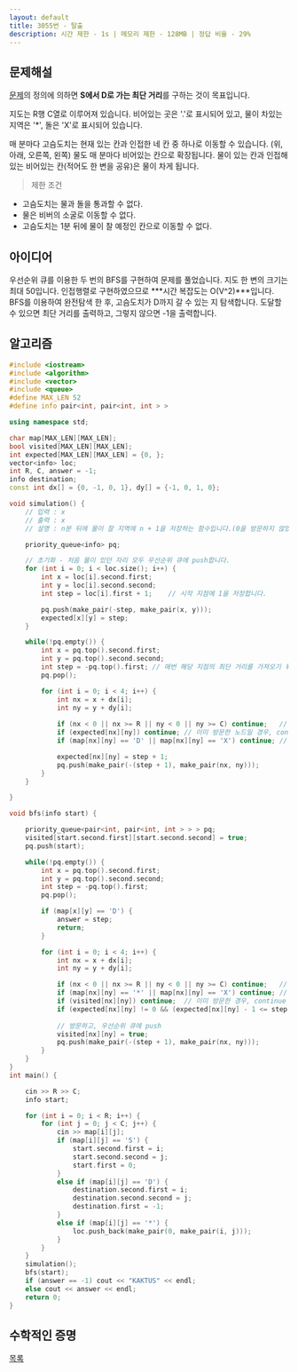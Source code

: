 ```yaml
---
layout: default
title: 3055번 - 탈출
description: 시간 제한 - 1s | 메모리 제한 - 128MB | 정답 비율 - 29%
---
```

## 문제해설

 [문제](https://www.acmicpc.net/problem/3055)의 정의에 의하면 **S에서 D로 가는 최단 거리**를 구하는 것이 목표입니다.

지도는 R행 C열로 이루어져 있습니다. 비어있는 곳은 '.'로 표시되어 있고, 물이 차있는 지역은 '*', 돌은 'X'로 표시되어 있습니다.

매 분마다 고슴도치는 현재 있는 칸과 인접한 네 칸 중 하나로 이동할 수 있습니다. (위, 아래, 오른쪽, 왼쪽) 물도 매 분마다 비어있는 칸으로 확장됩니다. 물이 있는 칸과 인접해있는 비어있는 칸(적어도 한 변을 공유)은 물이 차게 됩니다. 

> 제한 조건
* 고슴도치는 물과 돌을 통과할 수 없다. 
* 물은 비버의 소굴로 이동할 수 없다. 
* 고슴도치는 1분 뒤에 물이 찰 예정인 칸으로 이동할 수 없다.


## 아이디어
 
우선순위 큐를 이용한 두 번의 BFS를 구현하여 문제를 풀었습니다. 지도 한 변의 크기는 최대 50입니다. 인접행렬로 구현하였으므로 ***시간 복잡도는 O(V^2)***입니다. 
BFS를 이용하여 완전탐색 한 후, 고슴도치가 D까지 갈 수 있는 지 탐색합니다. 도달할 수 있으면 최단 거리를 출력하고, 그렇지 않으면 -1을 출력합니다. 



## 알고리즘

``` c++
#include <iostream>
#include <algorithm>
#include <vector>
#include <queue>
#define MAX_LEN 52
#define info pair<int, pair<int, int > >

using namespace std; 

char map[MAX_LEN][MAX_LEN];
bool visited[MAX_LEN][MAX_LEN];
int expected[MAX_LEN][MAX_LEN] = {0, }; 
vector<info> loc;
int R, C, answer = -1;
info destination;
const int dx[] = {0, -1, 0, 1}, dy[] = {-1, 0, 1, 0};

void simulation() {
    // 입력 : x
    // 출력 : x
    // 설명 : n분 뒤에 물이 찰 지역에 n + 1을 저장하는 함수입니다.(0을 방문하지 않았다는 의미로 사용하기 위해 1을 더해주었습니다.)

    priority_queue<info> pq;

    // 초기화 - 처음 물이 있던 자리 모두 우선순위 큐에 push합니다.
    for (int i = 0; i < loc.size(); i++) {
        int x = loc[i].second.first;
        int y = loc[i].second.second;
        int step = loc[i].first + 1;    // 시작 지점에 1을 저장합니다.    

        pq.push(make_pair(-step, make_pair(x, y)));
        expected[x][y] = step;
    }

    while(!pq.empty()) {
        int x = pq.top().second.first;
        int y = pq.top().second.second;
        int step = -pq.top().first; // 매번 해당 지점의 최단 거리를 가져오기 위해 Max heap에 -1을 곱하여 저장하였습니다.
        pq.pop();

        for (int i = 0; i < 4; i++) {
            int nx = x + dx[i];
            int ny = y + dy[i];
            
            if (nx < 0 || nx >= R || ny < 0 || ny >= C) continue;   // 범위가 벗어났을 경우, continue
            if (expected[nx][ny]) continue; // 이미 방문한 노드일 경우, continue
            if (map[nx][ny] == 'D' || map[nx][ny] == 'X') continue; // 돌이나 비버의 집을 만났을 경우, continue

            expected[nx][ny] = step + 1;
            pq.push(make_pair(-(step + 1), make_pair(nx, ny)));
        }
    }

}

void bfs(info start) {

    priority_queue<pair<int, pair<int, int > > > pq;
    visited[start.second.first][start.second.second] = true;
    pq.push(start);

    while(!pq.empty()) {
        int x = pq.top().second.first;
        int y = pq.top().second.second;
        int step = -pq.top().first;
        pq.pop();

        if (map[x][y] == 'D') {
            answer = step;
            return;
        }

        for (int i = 0; i < 4; i++) {
            int nx = x + dx[i]; 
            int ny = y + dy[i];

            if (nx < 0 || nx >= R || ny < 0 || ny >= C) continue;   // 범위를 벗어났을 경우, continue
            if (map[nx][ny] == '*' || map[nx][ny] == 'X') continue; // 물이나 돌을 만난 경우, continue
            if (visited[nx][ny]) continue;  // 이미 방문한 경우, continue
            if (expected[nx][ny] != 0 && (expected[nx][ny] - 1 <= step + 1)) continue;  // 이미 물로 차 있거나 1분 뒤에 차 있을 예정인 경우, continue 
            
            // 방문하고, 우선순위 큐에 push
            visited[nx][ny] = true;
            pq.push(make_pair(-(step + 1), make_pair(nx, ny)));
        }
    }
}
int main() {

    cin >> R >> C;
    info start;

    for (int i = 0; i < R; i++) {
        for (int j = 0; j < C; j++) {
            cin >> map[i][j]; 
            if (map[i][j] == 'S') {
                start.second.first = i; 
                start.second.second = j;
                start.first = 0;
            }
            else if (map[i][j] == 'D') {
                destination.second.first = i;
                destination.second.second = j;
                destination.first = -1;
            }
            else if (map[i][j] == '*') {
                loc.push_back(make_pair(0, make_pair(i, j)));
            }
        }
    }
    simulation();
    bfs(start);
    if (answer == -1) cout << "KAKTUS" << endl;
    else cout << answer << endl;
    return 0;
}
```

## 수학적인 증명

[목록](../)

